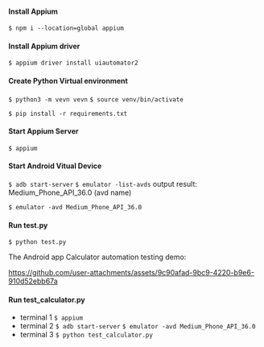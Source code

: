 #### Install Appium

`$ npm i --location=global appium`

#### Install Appium driver

`$ appium driver install uiautomator2`

#### Create Python Virtual environment

`$ python3 -m vevn vevn`
`$ source venv/bin/activate`

`$ pip install -r requirements.txt`

#### Start Appium Server

`$ appium`

#### Start Android Vitual Device

`$ adb start-server`
`$ emulator -list-avds`
  output result: Medium_Phone_API_36.0 (avd name)

`$ emulator -avd Medium_Phone_API_36.0`

#### Run test.py

`$ python test.py`

The Android app Calculator automation testing demo:  


https://github.com/user-attachments/assets/9c90afad-9bc9-4220-b9e6-910d52ebb67a




#### Run test_calculator.py

- terminal 1
  `$ appium`
- terminal 2
  `$ adb start-server`
  `$ emulator -avd Medium_Phone_API_36.0`
- terminal 3
  `$ python test_calculator.py`
